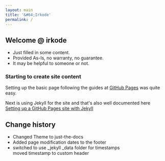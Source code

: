 ```yaml
---
layout: main
title: '&#64;Irkode'
permalink: / 
---
```

## Welcome @ irkode

* Just filled in some content.
* Provided As-Is, no warranty, no guarantee.
* It may be helpful to someone or not.

### Starting to create site content

Setting up the basic page following the guides at [GitHub Pages](https://docs.github.com/en/pages) was quite easy.

Next is using Jekyll for the site and that's also well documented here [Setting up a GitHub Pages site with Jekyll](https://docs.github.com/en/pages/setting-up-a-github-pages-site-with-jekyll)

## Change history

* Changed Theme to just-the-docs
* Added page modification dates to the footer
* switched to use _jekyll _data folder for timestamps<br>
  moved timestamp to custom header
